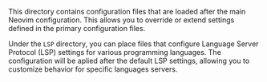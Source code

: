 This directory contains configuration files that are loaded after the main Neovim configuration. This allows you to override or extend settings defined in the primary configuration files.

Under the `LSP` directory, you can place files that configure Language Server Protocol (LSP) settings for various programming languages. The configuration will be aplied after the default LSP settings, allowing you to customize behavior for specific languages servers.
